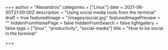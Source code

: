 +++
author = "Alexandros"
categories = ["Linux"]
date = 2021-06-30T21:00:00Z
description = "Using social media tools from the terminal"
draft = true
featuredImage = "/images/social.jpg"
featuredImagePreview = ""
hiddenFromHomePage = false
hiddenFromSearch = false
lightgallery = false
tags = ["linux", "productivity", "social-media"]
title = "How to be social in the terminal"

+++
